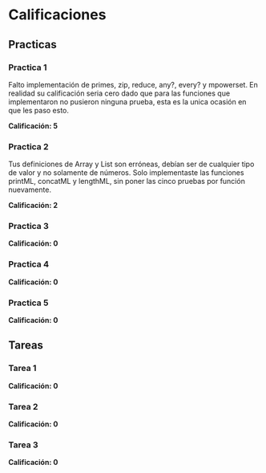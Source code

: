 # Calificaciones

## Practicas

### Practica 1

Falto implementación de primes, zip, reduce, any?, every? y mpowerset. En realidad su calificación seria cero dado que para las funciones que implementaron no pusieron ninguna prueba, esta es la unica ocasión en que les paso esto.

**Calificación: 5**

### Practica 2

Tus definiciones de Array y List son erróneas, debían ser de cualquier tipo de valor y no solamente de números.
Solo implementaste las funciones printML, concatML y lengthML, sin poner
las cinco pruebas por función nuevamente.

**Calificación: 2**

### Practica 3

**Calificación: 0**

### Practica 4

**Calificación: 0**

### Practica 5

**Calificación: 0**

## Tareas

### Tarea 1

**Calificación: 0**

### Tarea 2

**Calificación: 0**

### Tarea 3

**Calificación: 0**
